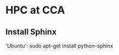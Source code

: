 HPC at CCA
=========


Install Sphinx
---------------

'Ubuntu': sudo apt-get install python-sphinx


